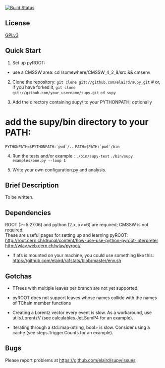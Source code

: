 [![Build Status](https://travis-ci.org/gerbaudo/supy.png)](https://travis-ci.org/gerbaudo/supy)


 License
-----------
[GPLv3](http://www.gnu.org/licenses/gpl.html)


Quick Start
---------------
1) Set up pyROOT:
- use a CMSSW area: cd /somewhere/CMSSW_4_2_8/src && cmsenv

2) Clone the repository:
`git clone git://github.com/elaird/supy.git` #  or, if you have forked it,
`git clone git://github.com/your_username/supy.git`
`cd supy`

3) Add the directory containing supy/ to your PYTHONPATH; optionally
# add the supy/bin directory to your PATH:
``PYTHONPATH=$PYTHONPATH:`pwd`/..``
``PATH=$PATH:`pwd`/bin``

4) Run the tests and/or example :
`./bin/supy-test`
`./bin/supy examples/one.py --loop 1`

5) Write your own configuration.py and analysis.


Brief Description
---------------------
To be written.


Dependencies
----------------
ROOT (>=5.27.06) and python (2.x, x>=6) are required; CMSSW is not required.  
These are useful pages for setting up and learning pyROOT:
http://root.cern.ch/drupal/content/how-use-use-python-pyroot-interpreter
http://wlav.web.cern.ch/wlav/pyroot/

- If afs is mounted on your machine, you could use something like
this: https://github.com/elaird/ra1stats/blob/master/env.sh


Gotchas
-----------
- TTrees with multiple leaves per branch are not yet supported.

- pyROOT does not support leaves whose names collide with the names of
  TChain member functions

- Creating a Lorentz vector every event is slow.  As a workaround, use
  utils.LorentzV (see calculables.Jet.SumP4 for an example).

- Iterating through a std::map<string, bool> is slow.  Consider using
  a cache (see steps.Trigger.Counts for an example).

Bugs
--------
Please report problems at https://github.com/elaird/supy/issues

